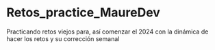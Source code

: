 # Retos_practice_MaureDev
Practicando retos viejos para, así comenzar el 2024 con la dinámica de hacer los retos y su corrección semanal
